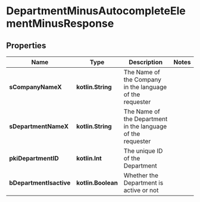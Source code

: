 
# DepartmentMinusAutocompleteElementMinusResponse

## Properties
Name | Type | Description | Notes
------------ | ------------- | ------------- | -------------
**sCompanyNameX** | **kotlin.String** | The Name of the Company in the language of the requester | 
**sDepartmentNameX** | **kotlin.String** | The Name of the Department in the language of the requester | 
**pkiDepartmentID** | **kotlin.Int** | The unique ID of the Department | 
**bDepartmentIsactive** | **kotlin.Boolean** | Whether the Department is active or not | 



